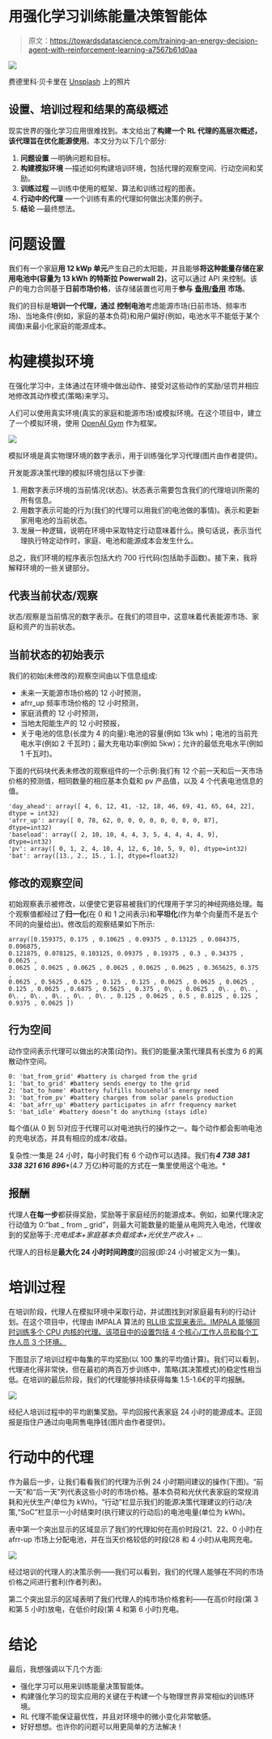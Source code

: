 # 用强化学习训练能量决策智能体

> 原文：<https://towardsdatascience.com/training-an-energy-decision-agent-with-reinforcement-learning-a7567b61d0aa>

![](img/35d68aba503d9393976a34613e03eafa.png)

费德里科·贝卡里在 [Unsplash](https://unsplash.com?utm_source=medium&utm_medium=referral) 上的照片

## 设置、培训过程和结果的高级概述

现实世界的强化学习应用很难找到。本文给出了**构建一个 RL 代理的高层次概述，该代理旨在优化能源使用**。本文分为以下几个部分:

1.  **问题设置** —明确问题和目标。
2.  **构建模拟环境** —描述如何构建培训环境，包括代理的观察空间、行动空间和奖励。
3.  **训练过程** —训练中使用的框架、算法和训练过程的图表。
4.  **行动中的代理** —一个训练有素的代理如何做出决策的例子。
5.  **结论** —最终想法。

# 问题设置

我们有一个家庭**用 12 kWp 单元**产生自己的太阳能，并且能够**将这种能量存储在家用电池中(容量为 13 kWh 的特斯拉 Powerwall 2)**，这可以通过 API 来控制。该户的电力合同基于**日前市场价格**，该存储装置也可用于**参与** [**备用/备用**](https://www.next-kraftwerke.com/knowledge/afrr) **市场**。

我们的目标是**培训一个代理，通过** **控制电池**考虑能源市场(日前市场、频率市场)、当地条件(例如，家庭的基本负荷)和用户偏好(例如，电池水平不能低于某个阈值)来最小化家庭的能源成本。

# 构建模拟环境

在强化学习中，主体通过在环境中做出动作、接受对这些动作的奖励/惩罚并相应地修改其动作模式(策略)来学习。

人们可以使用真实环境(真实的家庭和能源市场)或模拟环境。在这个项目中，建立了一个模拟环境，使用 [OpenAI Gym](https://github.com/openai/gym) 作为框架。

![](img/c7edfda14fe4e6f04c795db9e47fa22a.png)

模拟环境是真实物理环境的数字表示，用于训练强化学习代理(图片由作者提供)。

开发能源决策代理的模拟环境包括以下步骤:

1.  用数字表示环境的当前情况(状态)。状态表示需要包含我们的代理培训所需的所有信息。
2.  用数字表示可能的行为(我们的代理可以用我们的电池做的事情)。表示和更新家用电池的当前状态。
3.  发展一种逻辑，说明在环境中采取特定行动意味着什么。换句话说，表示当代理执行特定动作时，家庭、电池和能源成本会发生什么。

总之，我们环境的程序表示包括大约 700 行代码(包括助手函数)。接下来，我将解释环境的一些关键部分。

## 代表当前状态/观察

状态/观察是当前情况的数字表示。在我们的项目中，这意味着代表能源市场、家庭和资产的当前状态。

## 当前状态的初始表示

我们的初始(未修改的)观察空间由以下信息组成:

*   未来一天能源市场价格的 12 小时预测，
*   afrr_up 频率市场价格的 12 小时预测，
*   家庭消费的 12 小时预测，
*   当地太阳能生产的 12 小时预报，
*   关于电池的信息(长度为 4 的向量):电池的容量(例如 13k wh)；电池的当前充电水平(例如 2 千瓦时)；最大充电功率(例如 5kw)；允许的最低充电水平(例如 1 千瓦时)。

下面的代码块代表未修改的观察组件的一个示例:我们有 12 个前一天和后一天市场价格的预测值，相同数量的相应基本负载和 pv 产品值，以及 4 个代表电池信息的值。

```
'day_ahead': array([ 4, 6, 12, 41, -12, 18, 46, 69, 41, 65, 64, 22], dtype = int32)
'afrr_up': array([ 0, 78, 62, 0, 0, 0, 0, 0, 0, 0, 0, 87], dtype=int32)
'baseload': array([ 2, 10, 10, 4, 4, 3, 5, 4, 4, 4, 4, 9], dtype=int32)
'pv': array([ 0, 1, 2, 4, 10, 4, 12, 6, 10, 5, 9, 0], dtype=int32)
'bat': array([13., 2., 15., 1.], dtype=float32)
```

## 修改的观察空间

初始观察表示被修改，以便使它更容易被我们的代理用于学习的神经网络处理。每个观察值都经过了**归一化**(在 0 和 1 之间表示)和**平坦化**(作为单个向量而不是五个不同的向量给出)。修改后的观察结果如下所示:

```
array([0.159375, 0.175 , 0.10625 , 0.09375 , 0.13125 , 0.084375, 0.096875, 
0.121875, 0.078125, 0.103125, 0.09375 , 0.19375 , 0.3 , 0.34375 , 0.0625 , 
0.0625 , 0.0625 , 0.0625 , 0.0625 , 0.0625 , 0.0625 , 0.365625, 0.375 , 
0.0625 , 0.5625 , 0.625 , 0.125 , 0.125 , 0.0625 , 0.0625 , 0.0625 , 
0.125 , 0.0625 , 0.6875 , 0.5625 , 0.375 , 0\. , 0.0625 , 0\. , 0\. , 
0\. , 0\. , 0\. , 0\. , 0\. , 0.125 , 0.0625 , 0.5 , 0.8125 , 0.125 , 
0.9375 , 0.0625 ])
```

## 行为空间

动作空间表示代理可以做出的决策(动作)。我们的能量决策代理具有长度为 6 的离散动作空间。

```
0: 'bat_from_grid' #battery is charged from the grid
1: 'bat_to_grid' #battery sends energy to the grid 
2: 'bat_to_home' #battery fulfills household’s energy need 
3: 'bat_from_pv' #battery charges from solar panels production
4: 'bat_afrr_up' #battery participates in afrr frequency market 
5: 'bat_idle' #battery doesn’t do anything (stays idle)
```

每个值(从 0 到 5)对应于代理可以对电池执行的操作之一。每个动作都会影响电池的充电状态，并具有相应的成本/收益。

复杂性:一集是 24 小时，每小时我们有 6 个动作可以选择。我们有***4 738 381 338 321 616 896****(4.7 万亿)种可能的方式在一集里使用这个电池。*

## 报酬

代理人**在每一步**都获得奖励，奖励等于家庭经历的能源成本。例如，如果代理决定行动值为 0:“bat _ from _ grid”，则最大可能数量的能量从电网充入电池，代理收到的奖励等于:*充电成本+家庭基本负载成本+光伏生产收入+ …*

代理人的目标是**最大化 24 小时时间跨度**的回报(即:24 小时被定义为一集)。

# 培训过程

在培训阶段，代理人在模拟环境中采取行动，并试图找到对家庭最有利的行动计划。在这个项目中，代理由 IMPALA 算法的 [RLLIB 实现来表示。IMPALA 能够同时训练多个 CPU 内核的代理。该项目中的设置包括 4 个核心/工作人员和每个工作人员 3 个环境。](https://github.com/ray-project/ray/blob/master/rllib/algorithms/impala/impala.py)

下图显示了培训过程中每集的平均奖励(以 100 集的平均值计算)。我们可以看到，代理进化得非常快，但在最初的两百万步训练中，策略(其决策模式)的稳定性相当低。在培训的最后阶段，我们的代理能够持续获得每集 1.5-1.6€的平均报酬。

![](img/65f4f9581effe61f52ba55a81203a808.png)

经纪人培训过程中的平均剧集奖励。平均回报代表家庭 24 小时的能源成本。正回报是指住户通过向电网售电挣钱(图片由作者提供)。

# 行动中的代理

作为最后一步，让我们看看我们的代理为示例 24 小时期间建议的操作(下图)。“前一天”和“后一天”列代表这些小时的市场价格。基本负荷和光伏代表家庭的常规消耗和光伏生产(单位为 kWh)。“行动”栏显示我们的能源决策代理建议的行动/决策,“SoC”栏显示一小时结束时(执行建议的行动后)的电池电量(单位为 kWh)。

表中第一个突出显示的区域显示了我们的代理如何在高价时段(21、22、0 小时)在 afrr-up 市场上分配电池，并在当天价格较低的时段(28 和 4 小时)从电网充电。

![](img/1f68aa0388a8a151146d4a7003dbac59.png)

经过培训的代理人的决策示例——我们可以看到，我们的代理人能够在不同的市场价格之间进行套利(作者列表)。

第二个突出显示的区域表明了我们代理人的纯市场价格套利——在高价时段(第 3 和第 5 小时)放电，在低价时段(第 4 和第 6 小时)充电。

# 结论

最后，我想强调以下几个方面:

*   强化学习可以用来训练能量决策智能体。
*   构建强化学习的现实应用的关键在于构建一个与物理世界非常相似的训练环境。
*   RL 代理不能保证最优性，并且对环境中的微小变化非常敏感。
*   好好想想。也许你的问题可以用更简单的方法解决！